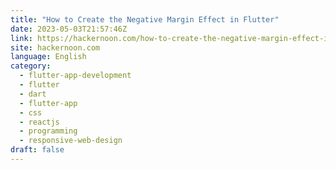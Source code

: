 ```yaml
---
title: "How to Create the Negative Margin Effect in Flutter"
date: 2023-05-03T21:57:46Z
link: https://hackernoon.com/how-to-create-the-negative-margin-effect-in-flutter?source=rss&utm_medium=RSS&utm_source=news.12bit.vn
site: hackernoon.com
language: English
category:
  - flutter-app-development
  - flutter
  - dart
  - flutter-app
  - css
  - reactjs
  - programming
  - responsive-web-design
draft: false
---
```


